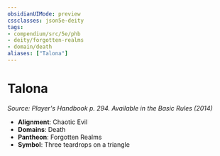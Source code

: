 ```yaml
---
obsidianUIMode: preview
cssclasses: json5e-deity
tags:
- compendium/src/5e/phb
- deity/forgotten-realms
- domain/death
aliases: ["Talona"]
---
```

# Talona
*Source: Player's Handbook p. 294. Available in the Basic Rules (2014)* 

- **Alignment**: Chaotic Evil
- **Domains**: Death
- **Pantheon**: Forgotten Realms
- **Symbol**: Three teardrops on a triangle